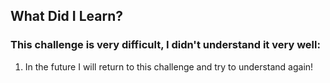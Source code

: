 ## What Did I Learn?

### This challenge is very difficult, I didn't understand it very well:

1. In the future I will return to this challenge and try to understand again!
